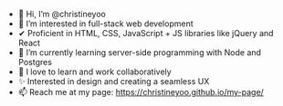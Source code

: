 - 👋 Hi, I’m @christineyoo
- 👀 I’m interested in full-stack web development
- ✔ Proficient in HTML, CSS, JavaScript + JS libraries like jQuery and React
- 🌱 I’m currently learning server-side programming with Node and Postgres
- 🧠 I love to learn and work collaboratively
- ✨ Interested in design and creating a seamless UX
- 📫 Reach me at my page: https://christineyoo.github.io/my-page/

<!---
christineyoo/christineyoo is a ✨ special ✨ repository because its `README.md` (this file) appears on your GitHub profile.
You can click the Preview link to take a look at your changes.
--->
